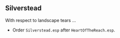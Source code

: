 
## Silverstead

With respect to landscape tears ...

- Order `Silverstead.esp` after `HeartOfTheReach.esp`.
